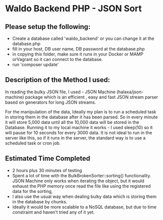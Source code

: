 # Waldo Backend PHP - JSON Sort

## Please setup the following:
- Create a database called 'waldo_backend' or you can change it at the database.php
- fill in your host, DB user name, DB password at the database.php
- in copying this folder, make sure it runs in your Docker or MAMP orVagrant so it can connect to the database.
- run 'composer update'

## Description of the Method I used:
In reading the bulky JSON file, I used - JSON Machine (halaxa/json-machine) package which is an efficient , easy and fast JSON stream parser based on generators for long JSON streams.

For the manipulation of the data, Ideally my plan is to run 
a scheduled task in storing them in the database after it has been parsed.
So in every  minute it will store 5,000 data until  all the 10,000 data will be
stored in the Database. Running it to my local machine it works - I used sleep(10) so it will pause for 10 seconds for every 3000
data. It is not ideal to run in the server like this, so if it runs in the server, 
the standard way is to  use a scheduled task or cron job.



## Estimated Time Completed
- 2 hours plus 30 minutes of testing
- Spent a lot of time with the BulkBrokenSorter::sorting() functionality. JSON Machine only works when iterating the object, but it would exhaust the PHP memory once read the file like using the registered data for the sorting,
- I also use the usual way when dealing bulky data which is storing them in the database by chunks.
- Ideally it would be more scalable to a NoSQL database, but due to time constraint and haven't tried any of it yet.